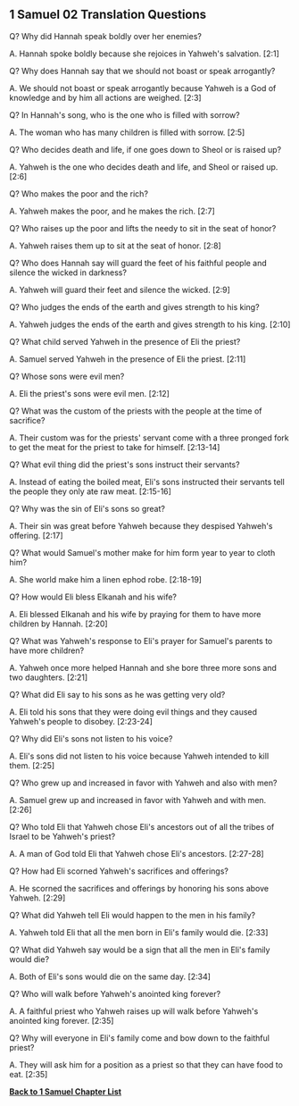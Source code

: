 ## 1 Samuel 02 Translation Questions ##

Q? Why did Hannah speak boldly over her enemies?

A. Hannah spoke boldly because she rejoices in Yahweh's salvation. [2:1]

Q? Why does Hannah say that we should not boast or speak arrogantly?

A. We should not boast or speak arrogantly because Yahweh is a God of knowledge and by him all actions are weighed. [2:3]

Q? In Hannah's song, who is the one who is filled with sorrow?

A. The woman who has many children is filled with sorrow. [2:5]

Q? Who decides death and life, if one goes down to Sheol or is raised up?

A. Yahweh is the one who decides death and life, and Sheol or raised up. [2:6]

Q? Who makes the poor and the rich?

A. Yahweh makes the poor, and he makes the rich. [2:7]

Q? Who raises up the poor and lifts the needy to sit in the seat of honor?

A. Yahweh raises them up to sit at the seat of honor. [2:8]

Q? Who does Hannah say will guard the feet of his faithful people and silence the wicked in darkness?

A. Yahweh will guard their feet and silence the wicked. [2:9]

Q? Who judges the ends of the earth and gives strength to his king?

A. Yahweh judges the ends of the earth and gives strength to his king. [2:10]

Q? What child served Yahweh in the presence of Eli the priest?

A. Samuel served Yahweh in the presence of Eli the priest. [2:11]

Q? Whose sons were evil men?

A. Eli the priest's sons were evil men. [2:12]

Q? What was the custom of the priests with the people at the time of sacrifice?

A. Their custom was for the priests' servant come with a three pronged fork to get the meat for the priest to take for himself. [2:13-14]

Q? What evil thing did the priest's sons instruct their servants?

A. Instead of eating the boiled meat, Eli's sons instructed their servants tell the people they only ate raw meat. [2:15-16]

Q? Why was the sin of Eli's sons so great?

A. Their sin was great before Yahweh because they despised Yahweh's offering. [2:17]

Q? What would Samuel's mother make for him form year to year to cloth him?

A. She world make him a linen ephod robe. [2:18-19]

Q? How would Eli bless Elkanah and his wife?

A. Eli blessed Elkanah and his wife by praying for them to have more children by Hannah. [2:20]

Q? What was Yahweh's response to Eli's prayer for Samuel's parents to have more children?

A. Yahweh once more helped Hannah and she bore three more sons and two daughters. [2:21]

Q? What did Eli say to his sons as he was getting very old?

A. Eli told his sons that they were doing evil things and they caused Yahweh's people to disobey. [2:23-24]

Q? Why did Eli's sons not listen to his voice?

A. Eli's sons did not listen to his voice because Yahweh intended to kill them. [2:25]

Q? Who grew up and increased in favor with Yahweh and also with men?

A. Samuel grew up and increased in favor with Yahweh and with men. [2:26]

Q? Who told Eli that Yahweh chose Eli's ancestors out of all the tribes of Israel to be Yahweh's priest?

A. A man of God told Eli that Yahweh chose Eli's ancestors. [2:27-28]

Q? How had Eli scorned Yahweh's sacrifices and offerings?

A. He scorned the sacrifices and offerings by honoring his sons above Yahweh. [2:29]

Q? What did Yahweh tell Eli would happen to the men in his family?

A. Yahweh told Eli that all the men born in Eli's family would die. [2:33]

Q? What did Yahweh say would be a sign that all the men in Eli's family would die?

A. Both of Eli's sons would die on the same day. [2:34]

Q? Who will walk before Yahweh's anointed king forever?

A. A faithful priest who Yahweh raises up will walk before Yahweh's anointed king forever. [2:35]

Q? Why will everyone in Eli's family come and bow down to the faithful priest?

A. They will ask him for a position as a priest so that they can have food to eat. [2:35]

__[Back to 1 Samuel Chapter List](./)__

